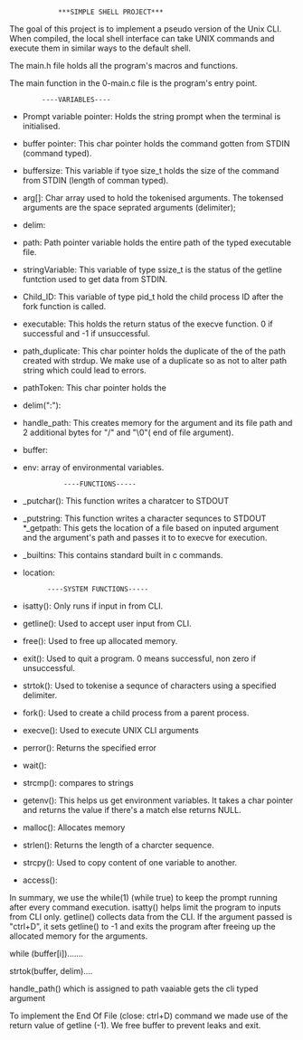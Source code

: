                 ***SIMPLE SHELL PROJECT***

The goal of this project is to implement a pseudo version of the Unix CLI.
When compiled, the local shell interface can take UNIX commands and execute them in similar ways to the default shell.

The main.h file holds all the program's macros and functions.

The main function in the 0-main.c file is the program's entry point.

            ----VARIABLES----
* Prompt variable pointer: Holds the string prompt when the terminal is initialised.
* buffer pointer: This char pointer holds the command gotten from STDIN (command typed).
* buffersize: This variable if tyoe size_t holds the size of the command from STDIN (length of comman typed).
* arg[]: Char array used to hold the tokenised arguments. The tokensed arguments are the space seprated arguments (delimiter);
* delim: 
* path: Path pointer variable holds the entire path of the typed executable file. 
* stringVariable: This variable of type ssize_t is the status of the getline funtction used to get data from STDIN.
* Child_ID: This variable of type pid_t hold the child process ID after the fork function is called.
* executable: This holds the return status of the execve function. 0 if successful and -1 if unsuccessful.
* path_duplicate: This char pointer holds the duplicate of the of the path created with strdup. We make use of a duplicate so as not to alter path string which could lead to errors.
* pathToken: This char pointer holds the 
* delim(":"):
* handle_path: This creates memory for the argument and its file path and 2 additional bytes for "/" and "\0"( end of file argument).
* buffer:
* env: array of environmental variables.


                ----FUNCTIONS-----
* _putchar(): This function writes a charatcer to STDOUT 
* _putstring: This function writes a character sequnces to STDOUT
*_getpath: This gets the location of a file based on inputed argument and the argument's path and passes it to to execve for execution.
* _builtins: This contains standard built in c commands. 
* location: 

            ----SYSTEM FUNCTIONS-----
* isatty(): Only runs if input in from CLI. 
* getline(): Used to accept user input from CLI.
* free(): Used to free up allocated memory.
* exit(): Used to quit a program. 0 means successful, non zero if unsuccessful.
* strtok(): Used to tokenise a sequnce of characters using a specified delimiter.
* fork(): Used to create a child process from a parent process.
* execve(): Used to execute UNIX CLI arguments
* perror(): Returns the specified error
* wait():
* strcmp(): compares to strings
* getenv(): This helps us get environment variables. It takes a char pointer and returns the value if there's a match else returns NULL.
* malloc(): Allocates memory
* strlen(): Returns the length of a charcter sequence.
* strcpy(): Used to copy content of one variable to another.
* access(): 

In summary, we use the while(1) (while true) to keep the prompt running after every command execution. isatty() helps limit the program to inputs from CLI only. getline() collects data from the CLI. If the argument passed is "ctrl+D", it sets getline() to -1 and exits the program after freeing up the allocated memory for the arguments.

while (buffer[i]).......

strtok(buffer, delim)....

handle_path() which is assigned to path vaaiable gets the cli typed argument

To implement the End Of File (close: ctrl+D) command we made use of the return value of getline (-1). We free buffer to prevent leaks and exit.

